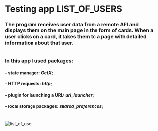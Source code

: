 # Testing app LIST_OF_USERS
### The program receives user data from a remote API and displays them on the main page in the form of cards. When a user clicks on a card, it takes them to a page with detailed information about that user.

#
### In this app I used packages:
####  - state manager: *GetX*;
####  - HTTP requests: *http*;
####  - plugin for launching a URL: *url_launcher*;
####  - local storage packages: *shared_preferences*;

# 


![list_of_user](https://github.com/StanislavSeryogin/list_of_users/assets/64367475/08864354-0519-42c7-a275-74322b48aea1)
